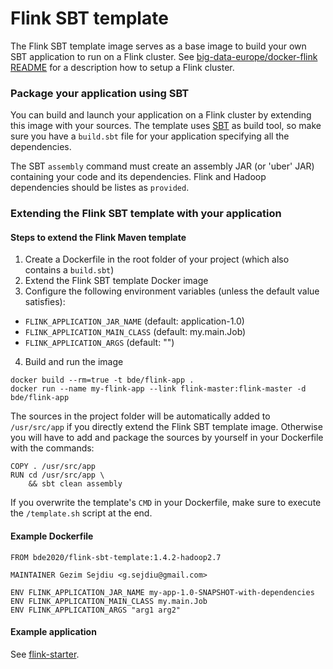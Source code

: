 # Flink SBT template

The Flink SBT template image serves as a base image to build your own SBT application to run on a Flink cluster. See [big-data-europe/docker-flink README](https://github.com/big-data-europe/docker-flink) for a description how to setup a Flink cluster.

### Package your application using SBT
You can build and launch your application on a Flink cluster by extending this image with your sources. The template uses [SBT](http://www.scala-sbt.org/) as build tool, so make sure you have a `build.sbt` file for your application specifying all the dependencies.

The SBT `assembly` command must create an assembly JAR (or 'uber' JAR) containing your code and its dependencies. Flink and Hadoop dependencies should be listes as `provided`.

### Extending the Flink SBT template with your application

#### Steps to extend the Flink Maven template
1. Create a Dockerfile in the root folder of your project (which also contains a `build.sbt`)
2. Extend the Flink SBT template Docker image
3. Configure the following environment variables (unless the default value satisfies):
  * `FLINK_APPLICATION_JAR_NAME` (default: application-1.0)
  * `FLINK_APPLICATION_MAIN_CLASS` (default: my.main.Job)
  * `FLINK_APPLICATION_ARGS` (default: "")
4. Build and run the image
```
docker build --rm=true -t bde/flink-app .
docker run --name my-flink-app --link flink-master:flink-master -d bde/flink-app
```

The sources in the project folder will be automatically added to `/usr/src/app` if you directly extend the Flink SBT template image. Otherwise you will have to add and package the sources by yourself in your Dockerfile with the commands:

    COPY . /usr/src/app
    RUN cd /usr/src/app \
        && sbt clean assembly

      
If you overwrite the template's `CMD` in your Dockerfile, make sure to execute the `/template.sh` script at the end.

#### Example Dockerfile
```
FROM bde2020/flink-sbt-template:1.4.2-hadoop2.7

MAINTAINER Gezim Sejdiu <g.sejdiu@gmail.com>

ENV FLINK_APPLICATION_JAR_NAME my-app-1.0-SNAPSHOT-with-dependencies
ENV FLINK_APPLICATION_MAIN_CLASS my.main.Job
ENV FLINK_APPLICATION_ARGS "arg1 arg2"
```

#### Example application
See [flink-starter](https://github.com/gezims/flink-starter).


